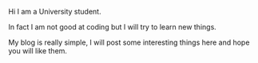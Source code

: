 Hi I am a University student.

In fact I am not good at coding but I will try to learn new things.

My blog is really simple, I will post some interesting things here and hope you will like them.
